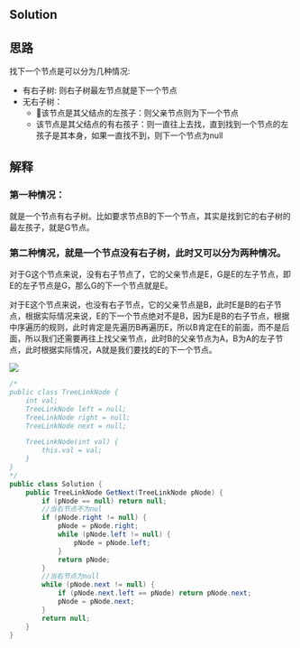 ## Solution
## 思路
找下一个节点是可以分为几种情况:
- 有右子树: 则右子树最左节点就是下一个节点
- 无右子树：
    - 该节点是其父结点的左孩子：则父亲节点则为下一个节点
    - 该节点是其父结点的有右孩子：则一直往上去找，直到找到一个节点的左孩子是其本身，如果一直找不到，则下一个节点为null

## 解释
### 第一种情况：
就是一个节点有右子树。比如要求节点B的下一个节点，其实是找到它的右子树的最左孩子，就是G节点。

### 第二种情况，就是一个节点没有右子树，此时又可以分为两种情况。

对于G这个节点来说，没有右子节点了，它的父亲节点是E，G是E的左子节点，即E的左子节点是G，那么G的下一个节点就是E。

对于E这个节点来说，也没有右子节点，它的父亲节点是B，此时E是B的右子节点，根据实际情况来说，E的下一个节点绝对不是B，因为E是B的右子节点，根据中序遍历的规则，此时肯定是先遍历B再遍历E，所以B肯定在E的前面，而不是后面，所以我们还需要再往上找父亲节点，此时B的父亲节点为A，B为A的左子节点，此时根据实际情况，A就是我们要找的E的下一个节点。


![](https://uploadfiles.nowcoder.com/files/20190227/7711710_1551248788367_suanfa6-8.png)



```java
/*
public class TreeLinkNode {
    int val;
    TreeLinkNode left = null;
    TreeLinkNode right = null;
    TreeLinkNode next = null;

    TreeLinkNode(int val) {
        this.val = val;
    }
}
*/
public class Solution {
    public TreeLinkNode GetNext(TreeLinkNode pNode) {
        if (pNode == null) return null;
        //当右节点不为nul
        if (pNode.right != null) {
            pNode = pNode.right;
            while (pNode.left != null) {
                pNode = pNode.left;
            }
            return pNode;
        }
        //当右节点为null
        while (pNode.next != null) {
            if (pNode.next.left == pNode) return pNode.next;
            pNode = pNode.next;
        }
        return null;
    }
}
```